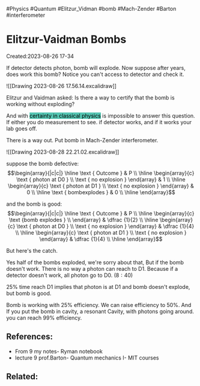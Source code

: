 #Physics #Quantum #Elitzur_Vidman #bomb #Mach-Zender #Barton #interferometer 

# Elitzur-Vaidman Bombs

Created:2023-08-26 17-34


If detector detects photon, bomb will explode. Now suppose after years, does work this bomb? Notice you can't access to detector and check it.

![[Drawing 2023-08-26 17.56.14.excalidraw]]


 

Elitzur and Vaidman asked: Is there a way to certify that the bomb is working without exploding?


And with <mark style="background: #55C5B2;">certainty in classical physics</mark> is impossible to answer this question. If either you do measurement to see. if detector works, and if it works your lab goes off.

There is a way out. Put bomb in Mach-Zender interferometer. 

![[Drawing 2023-08-28 22.21.02.excalidraw]]

suppose the bomb defective:
$$\begin{array}{|c|c|}
\hline \text { Outcome } & P \\
\hline \begin{array}{c}
\text { photon at D0 } \\
\text { no explosion }
\end{array} & 1 \\
\hline \begin{array}{c}
\text { photon at D1 } \\
\text { no explosion }
\end{array} & 0 \\
\hline \text { bombexplodes } & 0 \\
\hline
\end{array}$$

and the bomb is good:
$$\begin{array}{|c|c|}
\hline \text { Outcome } & P \\
\hline \begin{array}{c}
\text {bomb explodes } \\
\end{array} & \dfrac {1}{2} \\
\hline \begin{array}{c}
\text { photon at D0 } \\
\text { no explosion }
\end{array} & \dfrac {1}{4} \\
\hline \begin{array}{c}
\text { photon at D1 } \\
\text { no explosion }
\end{array} & \dfrac {1}{4} \\
\hline
\end{array}$$


But here's the catch.

Yes half of the bombs exploded, we're sorry about that, But if the bomb doesn't work. There is no way a photon can reach to D1. Because if a detector doesn't work, all photon go to D0. $(8:40)$

$25 \%$ time reach D1 implies that photon is at D1 and bomb doesn't explode, but bomb is good.

Bomb is working with $25\%$ efficiency. We can raise efficiency to $50\%$. And If you put the bomb in cavity, a resonant Cavity, with photons going around. you can reach $99\%$ efficiency.


## References:

- From 9 my notes- Ryman notebook
- lecture 9 prof.Barton- Quantum mechanics I- MIT courses
## Related:



